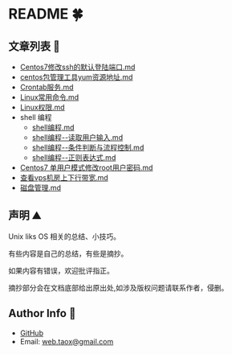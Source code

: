 # README 🍀

## 文章列表 📲

* [Centos7修改ssh的默认登陆端口.md](./documents/Centos7修改ssh的默认登陆端口.md)
* [centos包管理工具yum资源地址.md](./documents/centos包管理工具yum资源地址.md)
* [Crontab服务.md](./documents/Crontab服务.md)
* [Linux常用命令.md](./documents/Linux常用命令.md)
* [Linux权限.md](./documents/Linux权限.md)
* shell 编程
	* [shell编程.md](./documents/shell编程.md)
	* [shell编程--读取用户输入.md](./documents/shell编程--读取用户输入.md)
	* [shell编程--条件判断与流程控制.md](./documents/shell编程--条件判断与流程控制.md)
	* [shell编程--正则表达式.md](./documents/shell编程--正则表达式.md)
* [Centos7 单用户模式修改root用户密码.md](./documents/Centos7-单用户模式修改root用户密码.md)
* [查看vps机房上下行带宽.md](./documents/查看vps机房上下行带宽.md)
* [磁盘管理.md](./documents/磁盘管理.md)

## 声明 ⛰️

Unix liks OS 相关的总结、小技巧。

有些内容是自己的总结，有些是摘抄。

如果内容有错误，欢迎批评指正。

摘抄部分会在文档底部给出原出处,如涉及版权问题请联系作者，侵删。

## Author Info 💬

* [GitHub](https://github.com/Tao-Quixote)
* Email: <web.taox@gmail.com>

